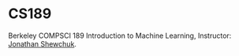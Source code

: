# CS189
Berkeley COMPSCI 189 Introduction to Machine Learning, Instructor: [Jonathan Shewchuk](https://people.eecs.berkeley.edu/~jrs/).
